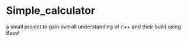 # Simple_calculator
a small project to gain overall understanding of c++ and their build using Bazel